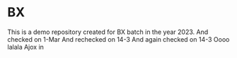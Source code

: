 # BX
This is a demo repository created for BX batch in the year 2023.
And checked on 1-Mar
And rechecked on 14-3
And again checked on 14-3
Oooo lalala
Ajox in
